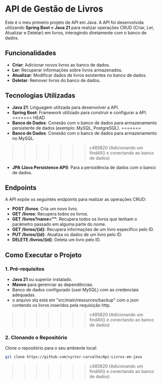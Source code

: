 # API de Gestão de Livros

Este é o meu primeiro projeto de API em Java. A API foi desenvolvida utilizando **Spring Boot** e **Java 21** para realizar operações CRUD (Criar, Ler, Atualizar e Deletar) em livros, interagindo diretamente com o banco de dados.

## Funcionalidades

- **Criar**: Adicionar novos livros ao banco de dados.
- **Ler**: Recuperar informações sobre livros armazenados.
- **Atualizar**: Modificar dados de livros existentes no banco de dados.
- **Deletar**: Remover livros do banco de dados.

## Tecnologias Utilizadas

- **Java 21**: Linguagem utilizada para desenvolver a API.
- **Spring Boot**: Framework utilizado para construir e configurar a API.
<<<<<<< HEAD
- **Banco de Dados**: Conexão com o banco de dados para armazenamento persistente de dados (exemplo: MySQL, PostgreSQL).
=======
- **Banco de Dados**: Conexão com o banco de dados para armazenamento no MySQL.
>>>>>>> c485820 (Adicionando um findAll() e conectando ao banco de dados)
- **JPA (Java Persistence API)**: Para a persistência de dados com o banco de dados.

## Endpoints

A API expõe os seguintes endpoints para realizar as operações CRUD:

- **POST /livros**: Cria um novo livro.
- **GET /livros**: Recupera todos os livros.
- **GET /livros?name=""**: Recupera todos os livros que tenham o parâmetro passado em alguma parte do nome.
- **GET /livros/{id}**: Recupera informações de um livro específico pelo ID.
- **PUT /livros/{id}**: Atualiza os dados de um livro pelo ID.
- **DELETE /livros/{id}**: Deleta um livro pelo ID.

## Como Executar o Projeto

### 1. Pré-requisitos

- **Java 21** ou superior instalado.
- **Maven** para gerenciar as dependências.
- Banco de dados configurado (usei MySQL) com as credenciais adequadas.
- o arquivo slq está em "src/main/resources/backup" com o json contendo os livros inseridos pela requisição http.
>>>>>>> c485820 (Adicionando um findAll() e conectando ao banco de dados)

### 2. Clonando o Repositório

Clone o repositório para o seu ambiente local:

```bash
git clone https://github.com/vyctor-carvalho/Api-Livros-em-java
```
>>>>>>> c485820 (Adicionando um findAll() e conectando ao banco de dados)
